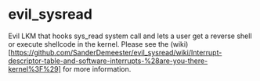 evil_sysread
============

Evil LKM that hooks sys_read system call and lets a user get a reverse shell or execute shellcode in the kernel.
Please see the (wiki)[https://github.com/SanderDemeester/evil_sysread/wiki/Interrupt-descriptor-table-and-software-interrupts-%28are-you-there-kernel%3F%29] for more information.
